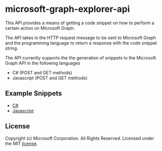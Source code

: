 # microsoft-graph-explorer-api

This API provides a means of getting a code snippet on how to perform a certain action on Microsoft Graph.

The API takes in the HTTP request message to be sent to Microsoft Graph and the programming language to return a response with the code snippet string.

The API currently supports the the generation of snippets to the Microsoft Graph API in the following languages

- C# (POST and GET methods) 
- Javascript (POST and GET methods)

## Example Snippets

- [C#](c-sharp-examples.md)
- [Javascript](javascript-examples.md)

## License

Copyright (c) Microsoft Corporation. All Rights Reserved. Licensed under the MIT [license](LICENSE).